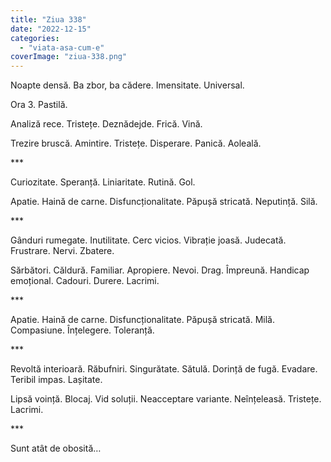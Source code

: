 ```yaml
---
title: "Ziua 338"
date: "2022-12-15"
categories: 
  - "viata-asa-cum-e"
coverImage: "ziua-338.png"
---
```


Noapte densă. Ba zbor, ba cădere. Imensitate. Universal. 

Ora 3. Pastilă.

Analiză rece. Tristețe. Deznădejde. Frică. Vină. 

Trezire bruscă. Amintire. Tristețe. Disperare. Panică. Aoleală.

\*\*\*

Curiozitate. Speranță. Liniaritate. Rutină. Gol. 

Apatie. Haină de carne. Disfuncționalitate. Păpușă stricată. Neputință. Silă. 

\*\*\*

Gânduri rumegate. Inutilitate. Cerc vicios. Vibrație joasă. Judecată. Frustrare. Nervi. Zbatere.

Sărbători. Căldură. Familiar. Apropiere. Nevoi. Drag. Împreună. Handicap emoțional. Cadouri. Durere. Lacrimi.

\*\*\*

Apatie. Haină de carne. Disfuncționalitate. Păpușă stricată. Milă. Compasiune. Înțelegere. Toleranță.

\*\*\*

Revoltă interioară. Răbufniri. Singurătate. Sătulă. Dorință de fugă. Evadare. Teribil impas. Lașitate.

Lipsă voință. Blocaj. Vid soluții. Neacceptare variante. Neînțeleasă. Tristețe. Lacrimi.

\*\*\*

Sunt atât de obosită…
